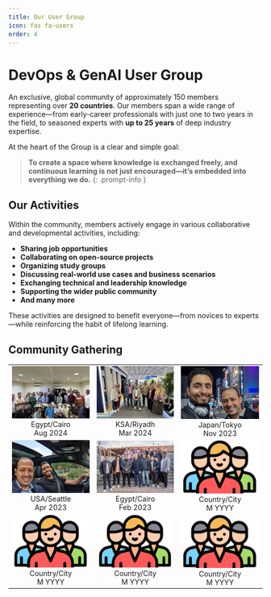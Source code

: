 ```yaml
---
title: Our User Group
icon: fas fa-users
order: 4
---
```


# DevOps & GenAI User Group

An exclusive, global community of approximately 150 members representing over **20 countries**. Our members span a wide range of experience—from early-career professionals with just one to two years in the field, to seasoned experts with **up to 25 years** of deep industry expertise.

At the heart of the Group is a clear and simple goal:  

> **To create a space where knowledge is exchanged freely, and continuous learning is not just encouraged—it’s embedded into everything we do.**
{: .prompt-info }

## Our Activities

Within the community, members actively engage in various collaborative and developmental activities, including:

- **Sharing job opportunities**  
- **Collaborating on open-source projects**  
- **Organizing study groups**  
- **Discussing real-world use cases and business scenarios**  
- **Exchanging technical and leadership knowledge**  
- **Supporting the wider public community**
- **And many more**

These activities are designed to benefit everyone—from novices to experts—while reinforcing the habit of lifelong learning.

## Community Gathering

<table style="margin: 0 auto; text-align: center;">
<tr>
<td><a href="/assets/img/mics/gathering/egy-aug-24.png" target="_blank"><img src="/assets/img/mics/gathering/egy-aug-24-small.png" alt="August 2024"></a><br>Egypt/Cairo<br>Aug 2024</td>
<td><a href="/assets/img/mics/gathering/ksa-mar-24.png" target="_blank"><img src="/assets/img/mics/gathering/ksa-mar-24-small.png" alt="Mar 2024"></a><br>KSA/Riyadh<br>Mar 2024</td>
<td><a href="/assets/img/mics/gathering/jap-nov-23.png" target="_blank"><img src="/assets/img/mics/gathering/jap-nov-23-small.png" alt="Nov 2023"></a><br>Japan/Tokyo<br>Nov 2023</td>
</tr>
<tr>
<td><a href="/assets/img/mics/gathering/usa-apr-23.png" target="_blank"><img src="/assets/img/mics/gathering/usa-apr-23-small.png" alt="Apr 2023"></a><br>USA/Seattle<br>Apr 2023</td>
<td><a href="/assets/img/mics/gathering/eg-feb-23.png" target="_blank"><img src="/assets/img/mics/gathering/eg-feb-23-small.png" alt="Feb 2023"></a><br>Egypt/Cairo<br>Feb 2023</td>
<td><a href="/assets/img/mics/gathering/placeholder.png" target="_blank"><img src="/assets/img/mics/gathering/placeholder-small.png" alt="Placeholder"></a><br>Country/City<br>M YYYY</td>
</tr>
<tr>
<td><a href="/assets/img/mics/gathering/placeholder.png" target="_blank"><img src="/assets/img/mics/gathering/placeholder-small.png" alt="Placeholder"></a><br>Country/City<br>M YYYY</td>
<td><a href="/assets/img/mics/gathering/placeholder.png" target="_blank"><img src="/assets/img/mics/gathering/placeholder-small.png" alt="Placeholder"></a><br>Country/City<br>M YYYY</td>
<td><a href="/assets/img/mics/gathering/placeholder.png" target="_blank"><img src="/assets/img/mics/gathering/placeholder-small.png" alt="Placeholder"></a><br>Country/City<br>M YYYY</td>
</tr>
</table>









